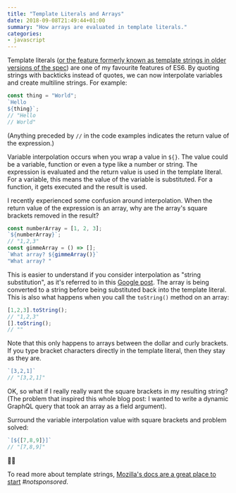```yaml
---
title: "Template Literals and Arrays"
date: 2018-09-08T21:49:44+01:00
summary: "How arrays are evaluated in template literals."
categories:
- javascript
---
```


Template literals ([or the feature formerly known as template strings in older versions of the spec](https://developer.mozilla.org/en-US/docs/Web/JavaScript/Reference/Template_literals)) are one of my favourite features of ES6. By quoting strings with backticks instead of quotes, we can now interpolate variables and create multiline strings. For example:

```js
const thing = "World";
`Hello
${thing}`;
// "Hello
// World"
```

(Anything preceded by `//` in the code examples indicates the return value of the expression.)

Variable interpolation occurs when you wrap a value in `${}`. The value could be a variable, function or even a type like a number or string. The expression is evaluated and the return value is used in the template literal. For a variable, this means the value of the variable is substituted. For a function, it gets executed and the result  is used.

I recently experienced some confusion around interpolation. When  the return value of the expression is an array, why are the array's square brackets removed in the result?

```js
const numberArray = [1, 2, 3];
`${numberArray}`;
// "1,2,3"
const gimmeArray = () => [];
`What array? ${gimmeArray()}`
"What array? "
```

This is easier to understand if you consider interpolation as "string substitution", as it's referred to in this [Google post](https://developers.google.com/web/updates/2015/01/ES6-Template-Strings). The array is being converted to a string before being substituted back into the template literal. This is also what happens when you call the `toString()` method on an array:

```js
[1,2,3].toString();
// "1,2,3"
[].toString();
// ""
```

Note that this only happens to arrays between the dollar and curly brackets. If you type bracket characters directly in the template literal, then they stay as they are.

```js
`[3,2,1]`
// "[3,2,1]"
```

OK, so what if I really really want the square brackets in my resulting string? (The problem that inspired this whole blog post: I wanted to write a dynamic GraphQL query that took an array as a field argument).

Surround the variable interpolation value with square brackets and problem solved:

```js
`[${[7,8,9]}]`
// "[7,8,9]"
```

💃🎉

To read more about template strings, [Mozilla's docs are a great place to start](https://developer.mozilla.org/en-US/docs/Web/JavaScript/Reference/Template_literals) _#notsponsored_.
